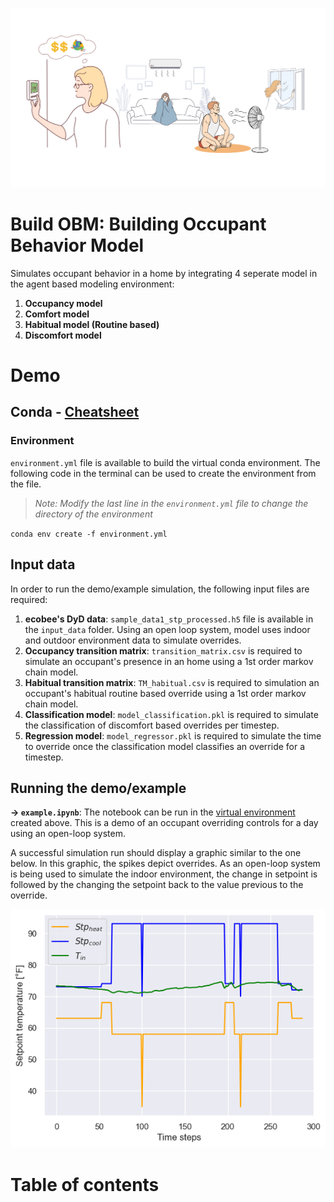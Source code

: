 <!-- Add banner here -->
![Banner](imgs/occ_banner.png?raw=true "Title")

# Build OBM: Building Occupant Behavior Model

<!-- Reference: https://github.com/navendu-pottekkat/awesome-readme-->
<!-- Describe your project in brief -->
Simulates occupant behavior in a home by integrating 4 seperate model in the agent based modeling environment:
1. **Occupancy model**
2. **Comfort model**
3. **Habitual model (Routine based)**
4. **Discomfort model**

# Demo
<!-- Add a demo for your project -->
## Conda - [**Cheatsheet**](https://conda.io/projects/conda/en/latest/user-guide/tasks/manage-environments.html)
### Environment
`environment.yml` file is available to build the virtual conda environment. The following code in the terminal can be used to create the environment from the file.

> *Note: Modify the last line in the `environment.yml` file to change the directory of the environment*

`conda env create -f environment.yml`

## Input data
In order to run the demo/example simulation, the following input files are required:

1. **ecobee's DyD data**: `sample_data1_stp_processed.h5` file is available in the `input_data` folder. Using an open loop system, model uses indoor and outdoor environment data to simulate overrides.
2. **Occupancy transition matrix**: `transition_matrix.csv` is required to simulate an occupant's presence in an home using a 1st order markov chain model.
3. **Habitual transition matrix**: `TM_habitual.csv` is required to simulation an occupant's habitual routine based override using a 1st order markov chain model.
4. **Classification model**: `model_classification.pkl` is required to simulate the classification of discomfort based overrides per timestep.
5. **Regression model**: `model_regressor.pkl` is required to simulate the time to override once the classification model classifies an override for a timestep.

## Running the demo/example

**&rarr; `example.ipynb`**: The notebook can be run in the [virtual environment](###Environment) created above. This is a demo of an occupant overriding controls for a day using an open-loop system.

A successful simulation run should display a graphic similar to the one below. In this graphic, the spikes depict overrides. As an open-loop system is being used to simulate the indoor environment, the change in setpoint is followed by the changing the setpoint back to the value previous to the override.

![Spikes are overrides](imgs/override_example.png "Simulation run example")


# Table of contents

<!-- After you have introduced your project, it is a good idea to add a **Table of contents** or **TOC** as **cool** people say it. This would make it easier for people to navigate through your README and find exactly what they are looking for.

Here is a sample TOC(*wow! such cool!*) that is actually the TOC for this README.

- [Project Title](#project-title)
- [Demo-Preview](#demo-preview)
- [Table of contents](#table-of-contents)
- [Installation](#installation)
- [Usage](#usage)
- [Development](#development)
- [Contribute](#contribute)
    - [Sponsor](#sponsor)
    - [Adding new features or fixing bugs](#adding-new-features-or-fixing-bugs)
- [License](#license)
- [Footer](#footer)

# Installation
[(Back to top)](#table-of-contents)

*You might have noticed the **Back to top** button(if not, please notice, it's right there!). This is a good idea because it makes your README **easy to navigate.*** 

The first one should be how to install(how to generally use your project or set-up for editing in their machine).

This should give the users a concrete idea with instructions on how they can use your project repo with all the steps.

Following this steps, **they should be able to run this in their device.**

A method I use is after completing the README, I go through the instructions from scratch and check if it is working.

Here is a sample instruction:

To use this project, first clone the repo on your device using the command below:

```git init```

```git clone https://github.com/navendu-pottekkat/nsfw-filter.git```

# Usage
[(Back to top)](#table-of-contents)

This is optional and it is used to give the user info on how to use the project after installation. This could be added in the Installation section also.

# Development
[(Back to top)](#table-of-contents)

This is the place where you give instructions to developers on how to modify the code.

You could give **instructions in depth** of **how the code works** and how everything is put together.

You could also give specific instructions to how they can setup their development environment.

Ideally, you should keep the README simple. If you need to add more complex explanations, use a wiki. Check out [this wiki](https://github.com/navendu-pottekkat/nsfw-filter/wiki) for inspiration.

# Contribute
[(Back to top)](#table-of-contents)

This is where you can let people know how they can **contribute** to your project. Some of the ways are given below.

Also this shows how you can add subsections within a section.

### Sponsor
[(Back to top)](#table-of-contents)

Your project is gaining traction and it is being used by thousands of people(***with this README there will be even more***). Now it would be a good time to look for people or organisations to sponsor your project. This could be because you are not generating any revenue from your project and you require money for keeping the project alive.

You could add how people can sponsor your project in this section. Add your patreon or GitHub sponsor link here for easy access.

A good idea is to also display the sponsors with their organisation logos or badges to show them your love!(*Someday I will get a sponsor and I can show my love*)

### Adding new features or fixing bugs
[(Back to top)](#table-of-contents)

This is to give people an idea how they can raise issues or feature requests in your projects. 

You could also give guidelines for submitting and issue or a pull request to your project.

Personally and by standard, you should use a [issue template](https://github.com/navendu-pottekkat/nsfw-filter/blob/master/ISSUE_TEMPLATE.md) and a [pull request template](https://github.com/navendu-pottekkat/nsfw-filter/blob/master/PULL_REQ_TEMPLATE.md)(click for examples) so that when a user opens a new issue they could easily format it as per your project guidelines.

You could also add contact details for people to get in touch with you regarding your project.

# License
[(Back to top)](#table-of-contents)

Adding the license to README is a good practice so that people can easily refer to it.

Make sure you have added a LICENSE file in your project folder. **Shortcut:** Click add new file in your root of your repo in GitHub -> Set file name to LICENSE -> GitHub shows LICENSE templates -> Choose the one that best suits your project!

I personally add the name of the license and provide a link to it like below.

[GNU General Public License version 3](https://opensource.org/licenses/GPL-3.0)

# Footer
[(Back to top)](#table-of-contents)

Let's also add a footer because I love footers and also you **can** use this to convey important info.

Let's make it an image because by now you have realised that multimedia in images == cool(*please notice the subtle programming joke).

So that is it... You have completed your training young grasshopper. Now it is time for you to use this ideas for your projects.

Don't forget your **README Sensei**(*cool twitter handle idea*) when your project takes off with your **Awesome README**.

Leave a star in GitHub, give a clap in Medium and share this guide if you found this helpful.

**Now folks, the moment you've all been waiting for! The footer!**
***[Audible gasp]***

<!-- Add the footer here ->

![Footer](https://github.com/navendu-pottekkat/awesome-readme/blob/master/fooooooter.png) -->
